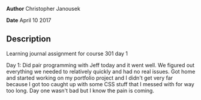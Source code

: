 **Author** Christopher Janousek

**Date** April 10 2017

## Description
Learning journal assignment for course 301 day 1

Day 1: Did pair programming with Jeff today and it went well. We figured out everything we needed to relatively quickly and had no real issues. Got home and started working on my portfolio project and I didn't get very far because I got too caught up with some CSS stuff that I messed with for way too long. Day one wasn't bad but I know the pain is coming. 

